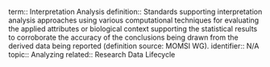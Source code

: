 term:: Interpretation Analysis
definition:: Standards supporting interpretation analysis approaches using various computational techniques for evaluating the applied attributes or biological context supporting the statistical results to corroborate the accuracy of the conclusions being drawn from the derived data being reported (definition source: MOMSI WG).
identifier:: N/A
topic:: Analyzing
related:: Research Data Lifecycle